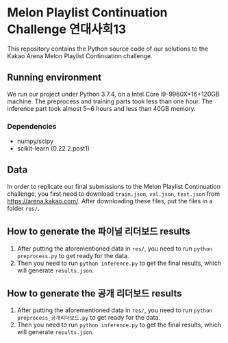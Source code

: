 # Melon Playlist Continuation Challenge 연대사회13

This repository contains the Python source code of our solutions to the Kakao Arena Melon Playlist Continuation challenge.

## Running environment

We run our project under Python 3.7.4, on a Intel Core i9-9960X*16+120GB machine. The preprocess and training parts took less than one hour. The inference part took almost 5~6 hours and less than 40GB memory.

### Dependencies

 - numpy/scipy
 - scikit-learn (0.22.2.post1)

## Data

In order to replicate our final submissions to the Melon Playlist Continuation challenge, you first need to download `train.json`, `val.json`, `test.json` from https://arena.kakao.com/. After downloading these files, put the files in a folder `res/`.

## How to generate the 파이널 리더보드 results

 1. After putting the aforementioned data in `res/`, you need to run `python preprocess.py` to get ready for the data. 
 2. Then you need to run `python inference.py` to get the final results, which will generate `results.json`.
 
 ## How to generate the 공개 리더보드 results

 1. After putting the aforementioned data in `res/`, you need to run `python preprocess_공개리더보드.py` to get ready for the data. 
 2. Then you need to run `python inference.py` to get the final results, which will generate `results.json`.
